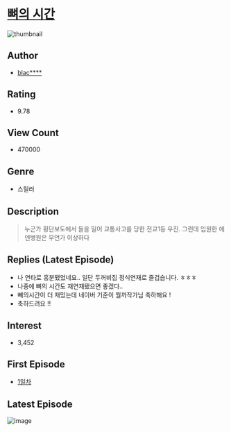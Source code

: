 # [뼈의 시간](https://comic.naver.com/bestChallenge/list?titleId=731561)
![thumbnail](https://image-comic.pstatic.net/user_contents_data/challenge_comic/2021/01/20/325046/thumbnail_202x1644847c9ad_97b8_4389_ad3b_7ec63177c5a5_00004796.JPEG)

## Author
- [blac****](https://comic.naver.com/artistTitle?id=325046)

## Rating
- 9.78

## View Count
- 470000

## Genre
- 스릴러

## Description
> 누군가 횡단보도에서 들을 밀어 교통사고를 당한 전교1등 우진. 그런데 입원한 에덴병원은 무언가 이상하다

## Replies (Latest Episode)
- 나 연타로 흥분됐었네요.. 일단 두꺼비집 정식연재로 즐겁습니다. ㅎㅎㅎ
- 나중에 뼈의 시간도 재연재됐으면 좋겠다..
- 뻬의시간이 더 재밌는데 네이버 기준이 뭘까작가님 축하해요 !
- 축하드려요 !!

## Interest
- 3,452

## First Episode
- [1일차](https://comic.naver.com/bestChallenge/detail?titleId=731561&no=1)

## Latest Episode
![image](https://image-comic.pstatic.net/user_contents_data/challenge_comic/2023/05/24/325046/upload_3617909361829165413.jpeg)
